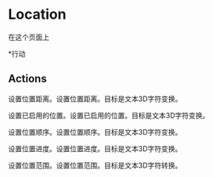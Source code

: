# Location

在这个页面上 

  *行动





## Actions

设置位置距离。设置位置距离。目标是文本3D字符变换。

设置已启用的位置。设置已启用的位置。目标是文本3D字符变换。

设置位置顺序。设置位置顺序。目标是文本3D字符变换。

设置位置进度。设置位置进度。目标是文本3D字符变换。

设置位置范围。设置位置范围。目标是文本3D字符转换。
